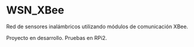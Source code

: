 # WSN_XBee
Red de sensores inalámbricos utilizando módulos de comunicación XBee.

Proyecto en desarrollo.
Pruebas en RPi2.



